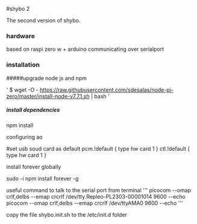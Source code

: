 #shybo 2

The second version of shybo.

### hardware
  based on raspi zero w + arduino communicating over serialport

### installation

#####upgrade node js and npm

'
$ wget -O - https://raw.githubusercontent.com/sdesalas/node-pi-zero/master/install-node-v7.7.1.sh | bash
'

##### install dependencies

npm install

configuring ao


#set usb soud card as default
pcm.!default  {
 type hw card 1
}
ctl.!default {
 type hw card 1
}

install forever globally

sudo -i npm install forever -g


useful command to talk to the serial port from terminal
'''
picocom --omap crlf,delbs --emap crcrlf /dev/tty.Repleo-PL2303-00001014 9600 --echo
picocom --omap crlf,delbs --emap crcrlf /dev/ttyAMA0 9600 --echo
'''

copy the file shybo.init.sh to the /etc/init.d folder
